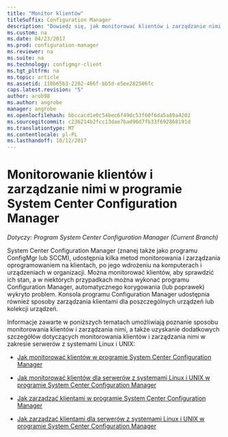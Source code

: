 ```yaml
---
title: "Monitor klientów"
titleSuffix: Configuration Manager
description: "Dowiedz się, jak monitorować klientów i zarządzanie nimi w programie System Center Configuration Manager."
ms.custom: na
ms.date: 04/23/2017
ms.prod: configuration-manager
ms.reviewer: na
ms.suite: na
ms.technology: configmgr-client
ms.tgt_pltfrm: na
ms.topic: article
ms.assetid: 110b65b3-2202-466f-bb5d-e5ee282506fc
caps.latest.revision: "5"
author: arob98
ms.author: angrobe
manager: angrobe
ms.openlocfilehash: bbccacd1e0c54bec6f49dc53f60f6da5a89a4202
ms.sourcegitcommit: c236214b2fcc13dae7bad96d7fb33f692868191d
ms.translationtype: MT
ms.contentlocale: pl-PL
ms.lasthandoff: 10/12/2017
---
```

# <a name="monitor-and-manage-clients-in-system-center-configuration-manager"></a>Monitorowanie klientów i zarządzanie nimi w programie System Center Configuration Manager

*Dotyczy: Program System Center Configuration Manager (Current Branch)*

System Center Configuration Manager (znanej także jako programu ConfigMgr lub SCCM), udostępnia kilka metod monitorowania i zarządzania oprogramowaniem na klientach, po jego wdrożeniu na komputerach i urządzeniach w organizacji.  Można monitorować klientów, aby sprawdzić ich stan, a w niektórych przypadkach można wykonać programu Configuration Manager, automatycznego korygowania (lub poprawek) wykryto problem. Konsola programu Configuration Manager udostępnia również sposoby zarządzania klientami dla poszczególnych urządzeń lub kolekcji urządzeń.  

 Informacje zawarte w poniższych tematach umożliwiają poznanie sposobu monitorowania klientów i zarządzania nimi, a także uzyskanie dodatkowych szczegółów dotyczących monitorowania klientów i zarządzania nimi w zakresie serwerów z systemami Linux i UNIX:  

-   [Jak monitorować klientów w programie System Center Configuration Manager](../../../core/clients/manage/monitor-clients.md)  

-   [Jak monitorować klientów dla serwerów z systemami Linux i UNIX w programie System Center Configuration Manager](../../../core/clients/manage/monitor-clients-for-linux-and-unix-servers.md)  

-   [Jak zarządzać klientami w programie System Center Configuration Manager](../../../core/clients/manage/manage-clients.md)  

-   [Jak zarządzać klientami dla serwerów z systemami Linux i UNIX w programie System Center Configuration Manager](../../../core/clients/manage/manage-clients-for-linux-and-unix-servers.md)  
